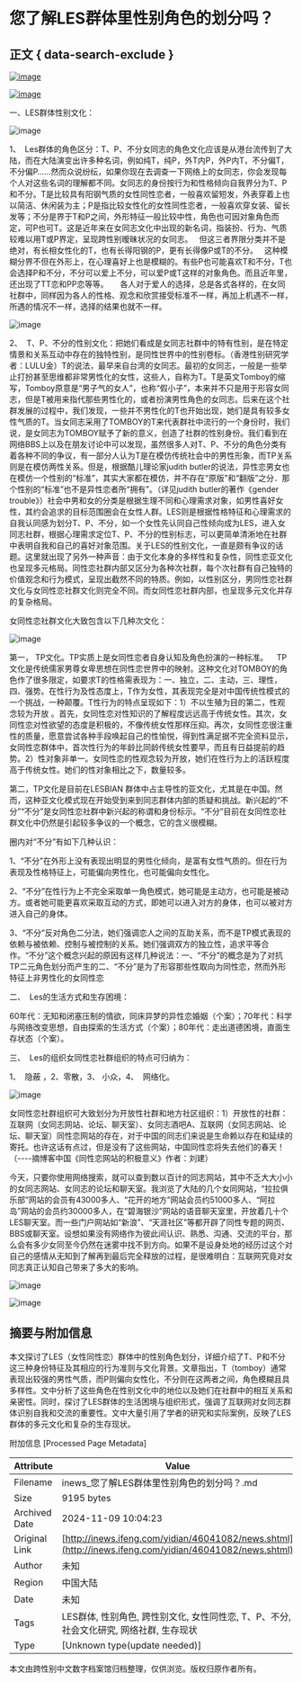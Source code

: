 # 您了解LES群体里性别角色的划分吗？

## 正文 { data-search-exclude }


[![image](http://y1.ifengimg.com/yjp/20150902/news.png)](http://i.ifeng.com/)

[![image](http://p0.ifengimg.com/29b92e35b2b20708/2017/16/logo041906.png)](http://inews.ifeng.com/)

一、LES群体性别文化：

![image](http://y0.ifengimg.com/ifengimcp/pic/20151029/f90ce253ec0a5b3a34d4_size1864_w2000_h3000.jpg)

1、  Les群体的角色区分：T、P、不分女同志的角色文化应该是从港台流传到了大陆，而在大陆演变出许多种名词，例如纯T，纯P，外T内P，外P内T，不分偏T，不分偏P……然而众说纷纭，如果你现在去调查一下网络上的女同志，你会发现每个人对这些名词的理解都不同。女同志的身份按行为和性格倾向自我界分为T、P和不分。T是比较具有阳钢气质的女性同性恋者，一般喜欢留短发，外表穿着上也以简洁、休闲装为主；P是指比较女性化的女性同性恋者，一般喜欢穿女装、留长发等；不分是界于T和P之间，外形特征一般比较中性，角色也可因对象角色而定，可P也可T。这是近年来在女同志文化中出现的新名词，指装扮、行为、气质较难以用T或P界定，呈现跨性别暧昧状况的女同志。   但这三者界限分类并不是绝对，有长相女性化的T，也有长得阳钢的P，更有长得像P或T的不分。   这种模糊分界不但在外形上，在心理喜好上也是模糊的。有些P也可能喜欢T和不分，T也会选择P和不分，不分可以爱上不分，可以爱P或T这样的对象角色。而且近年里，还出现了TT恋和PP恋等等。　　各人对于爱人的选择，总是各式各样的，在女同社群中，同样因为各人的性格、观念和欣赏接受标准不一样，再加上机遇不一样，所遇的情况不一样，选择的结果也就不一样。

![image](http://y1.ifengimg.com/ifengimcp/pic/20151029/56aa2e6ae42d2616df48_size509_w2000_h3236.jpg)

2、  T、P、不分的性别文化：把她们看成是女同志社群中的特有性别，是在特定情景和关系互动中存在的独特性别，是同性世界中的性别卷标。（香港性别研究学者：LULU金）T的说法，最早来自台湾的女同志。最初的女同志，一般是一些举止打扮甚至思维都非常男性化的女性，这些人，自称为T。T是英文Tomboy的缩写，Tomboy原意是“男子气的女人”，也称“假小子”，本来并不只是用于形容女同志，但是T被用来指代那些男性化的，或者扮演男性角色的女同志。后来在这个社群发展的过程中，我们发现，一些并不男性化的T也开始出现，她们是具有较多女性气质的T。当女同志采用了TOMBOY的T来代表群社中流行的一个身份时，我们说，是女同志为TOMBOY赋予了新的意义，创造了社群的性别身份。我们看到在网络BBS上以及在朋友讨论中可以发现，虽然很多人对T、P、不分的角色分类有着各种不同的争议，有一部分人认为T是在模仿传统社会中的男性形象，而TP关系则是在模仿两性关系。但是，根据酷儿理论家judith butler的说法，异性恋男女也在模仿一个性别的“标准”，其实大家都在模仿，并不存在“原版”和“翻版”之分．那个性别的“标准”也不是异性恋者所“拥有”。（详见judith butler的著作《gender trouble》）社会中男和女的分类是根据生理不同和心理需求对象，如男性喜好女性，其约会追求的目标范围圈会在女性人群。LES则是根据性格特征和心理需求的自我认同感为划分T、P、不分，如一个女性先认同自己性倾向成为LES，进入女同志社群，根据心理需求定位T、P、不分的性别标志，可以更简单清淅地在社群中表明自我和自己的喜好对象范围。关于LES的性别文化，一直是颇有争议的话题。这里就出现了另外一种声音：由于文化本身的多样性和复杂性，同性恋亚文化也呈现多元格局。同性恋社群内部又区分为各种次社群，每个次社群有自己独特的价值观念和行为模式，呈现出截然不同的特质。例如，以性别区分，男同性恋社群文化与女同性恋社群文化则完全不同。而女同性恋社群内部，也呈现多元文化并存的复杂格局。

女同性恋社群文化大致包含以下几种次文化：

![image](http://y1.ifengimg.com/ifengimcp/pic/20151029/c8ae45f5a2049df00ed4_size1261_w2000_h1238.jpg)

第一， TP文化。TP实质上是女同性恋者自身认知及角色扮演的一种标准。    TP文化是传统儒家男尊女卑思想在同性恋世界中的映射。这种文化对TOMBOY的角色作了很多限定，如要求T的性格需表现为：一、独立，二、主动，三、理性，四、强势。在性行为及性态度上，T作为女性，其表现完全是对中国传统性模式的一个挑战，一种颠覆。T性行为的特点呈现如下：1）不以生殖为目的第二，性观念较为开放 。首先，女同性恋对性知识的了解程度远远高于传统女性。其次，女同性恋对性欲望的态度是积极的，不像传统女性那样压抑。再次，女同性恋很注重性的质量，愿意尝试各种手段唤起自己的性愉悦，得到性满足据不完全资料显示，女同性恋群体中，首次性行为的年龄比同龄传统女性要早，而且有日益提前的趋势。2）性对象非单一。女同性恋的性观念较为开放，她们在性行为上的活跃程度高于传统女性。她们的性对象相比之下，数量较多。

第二，TP文化是目前在LESBIAN 群体中占主导性的亚文化，尤其是在中国。然而，这种亚文化模式现在开始受到来到同志群体内部的质疑和挑战。新兴起的“不分”“不分”是女同性恋社群中新兴起的称谓和身份标示。“不分”目前在女同性恋社群文化中仍然是引起较多争议的一个概念，它的含义很模糊。

圈内对“不分”有如下几种认识：

1、“不分”在外形上没有表现出明显的男性化倾向，是富有女性气质的。但在行为表现及性格特征上，可能偏向男性化，也可能偏向女性化。

2、“不分”在性行为上不完全采取单一角色模式，她可能是主动方，也可能是被动方。或者她可能更喜欢采取互动的方式，即她可以进入对方的身体，也可以被对方进入自己的身体。

3、“不分”反对角色二分法，她们强调恋人之间的互助关系，而不是TP模式表现的依赖与被依赖、控制与被控制的关系。她们强调双方的独立性，追求平等合作。“不分”这个概念兴起的原因有这样几种说法：一、“不分”的概念是为了对抗TP二元角色划分而产生的二、“不分”是为了形容那些性取向为同性恋，然而外形特征上非男性化的女同性恋

二、  Les的生活方式和生存困境：

60年代：无知和闭塞压制的情欲，同床异梦的异性恋婚姻（个案）；70年代：科学与网络改变思想，自由探索的生活方式（个案）；80年代：走出道德困境，直面生存状态（个案）。

三、  Les的组织女同性恋社群组织的特点可归纳为：

1、  隐蔽 ，2、零散，3、 小众，4、  网络化。

![image](http://y1.ifengimg.com/ifengimcp/pic/20151029/2f77899f6a93ab8209d4_size2170_w2000_h1271.jpg)

女同性恋社群组织可大致划分为开放性社群和地方社区组织：1）开放性的社群：互联网（女同志网站、论坛、聊天室）、女同志酒吧A、互联网（女同志网站、论坛、聊天室）同性恋网站的存在，对于中国的同志们来说是生命赖以存在和延续的寄托。也许这话有点过，但是没有了这些网站，中国同性恋将失去他们的春天！（----摘博客中国《同性恋网站的积极意义》作者：刘建）

今天，只要你使用网络搜索，就可以查到数以百计的同志网站，其中不乏大大小小的女同志网站、女同志的论坛和聊天室。我浏览了大陆的几个女同网站，“拉拉俱乐部”网站的会员有43000多人、“花开的地方”网站会员约51000多人、“阿拉岛”网站的会员约30000多人，在“碧海银沙”网站的语音聊天室里，开放着几十个LES聊天室。而一些门户网站如“新浪”、“天涯社区”等都开辟了同性专题的网页、BBS或聊天室。设想如果没有网络作为彼此间认识、熟悉、沟通、交流的平台，那么会有多少女同至今仍然在迷雾中找不到方向。如果不是设身处地的经历过这个对自己的感情从无知到了解再到最后完全释放的过程，是很难明白：互联网究竟对女同志真正认知自己带来了多大的影响。

![image](http://y1.ifengimg.com/ifengimcp/pic/20151029/f01c9b968d073033eaa9_size1826_w3102_h4985.jpg)

![image](http://y1.ifengimg.com/ifengimcp/pic/20151029/a1a6a3fb22d42d02f5ca_size676_w2185_h3277.jpg)

## 摘要与附加信息

<!-- tcd_abstract -->
本文探讨了LES（女性同性恋）群体中的性别角色划分，详细介绍了T、P和不分这三种身份特征及其相应的行为准则与文化背景。文章指出，T（tomboy）通常表现出较强的男性气质，而P则偏向女性化，不分则在这两者之间，角色模糊且具多样性。文中分析了这些角色在性别文化中的地位以及她们在社群中的相互关系和亲密性。同时，探讨了LES群体的生活困境与组织形式，强调了互联网对女同志群体识别自我和交流的重要性。文中大量引用了学者的研究和实际案例，反映了LES群体的多元文化和复杂的生存现状。
<!-- tcd_abstract_end -->

附加信息 [Processed Page Metadata]

| Attribute       | Value                                  |
|-----------------|----------------------------------------|
| Filename        | inews_您了解LES群体里性别角色的划分吗？.md                             |
| Size            | 9195 bytes                           |
| Archived Date   | 2024-11-09 10:04:23                             |
| Original Link   | [http://inews.ifeng.com/yidian/46041082/news.shtml](http://inews.ifeng.com/yidian/46041082/news.shtml)                       |
| Author          | 未知                               |
| Region          | 中国大陆                               |
| Date            | 未知                                 |
| Tags            | LES群体, 性别角色, 跨性别文化, 女性同性恋, T、P、不分, 社会文化研究, 网络社群, 生存现状                                 |
| Type            | [Unknown type(update needed)]                                 |
<!-- tcd_table_end -->

本文由跨性别中文数字档案馆归档整理，仅供浏览。版权归原作者所有。
